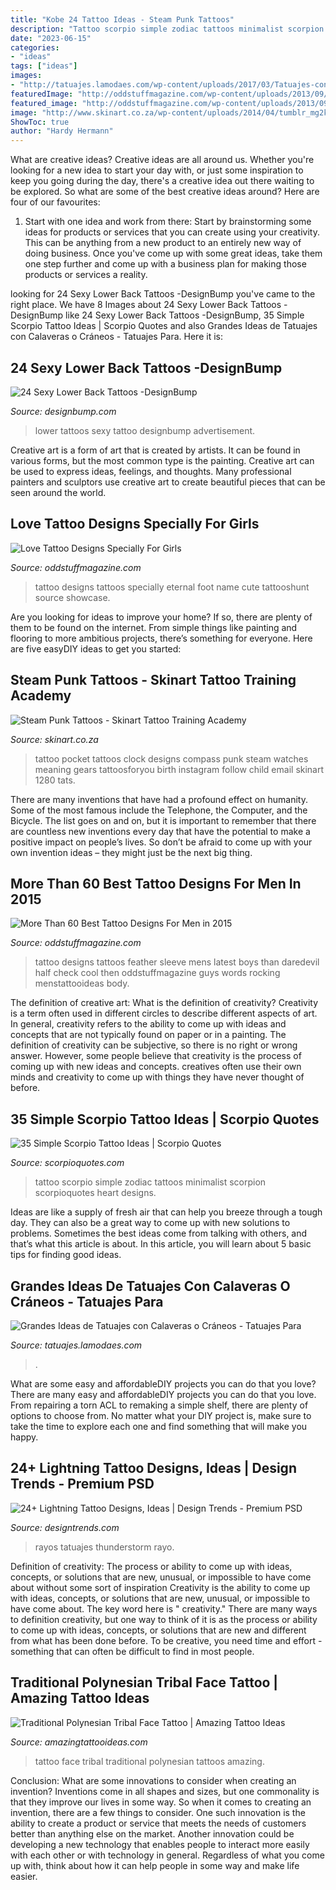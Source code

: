 ```yaml
---
title: "Kobe 24 Tattoo Ideas - Steam Punk Tattoos"
description: "Tattoo scorpio simple zodiac tattoos minimalist scorpion scorpioquotes heart designs"
date: "2023-06-15"
categories:
- "ideas"
tags: ["ideas"]
images:
- "http://tatuajes.lamodaes.com/wp-content/uploads/2017/03/Tatuajes-con-Calaveras-o-Craneos-5-1.jpg"
featuredImage: "http://oddstuffmagazine.com/wp-content/uploads/2013/09/Best-tattoo-designs-for-Men-16-377x800.jpg"
featured_image: "http://oddstuffmagazine.com/wp-content/uploads/2013/09/Best-tattoo-designs-for-Men-16-377x800.jpg"
image: "http://www.skinart.co.za/wp-content/uploads/2014/04/tumblr_mg2kzl2NgQ1qzabkfo1_1280.jpg"
ShowToc: true
author: "Hardy Hermann"
---
```



What are creative ideas?
Creative ideas are all around us. Whether you're looking for a new idea to start your day with, or just some inspiration to keep you going during the day, there's a creative idea out there waiting to be explored. So what are some of the best creative ideas around? Here are four of our favourites: 
1. Start with one idea and work from there: Start by brainstorming some ideas for products or services that you can create using your creativity. This can be anything from a new product to an entirely new way of doing business. Once you've come up with some great ideas, take them one step further and come up with a business plan for making those products or services a reality. 


	

		
looking for 24 Sexy Lower Back Tattoos -DesignBump you've came to the right place. We have 8 Images about 24 Sexy Lower Back Tattoos -DesignBump like 24 Sexy Lower Back Tattoos -DesignBump, 35 Simple Scorpio Tattoo Ideas | Scorpio Quotes and also Grandes Ideas de Tatuajes con Calaveras o Cráneos - Tatuajes Para. Here it is:
		
    
## 24 Sexy Lower Back Tattoos -DesignBump

<img loading=lazy src="https://designbump.com/wp-content/uploads/2015/09/lower-back-tattoo-ideas.jpg" onerror="this.onerror=null;this.src='https://tse3.mm.bing.net/th?id=OIP.4jlWAf19sPqyORD1iFpacAHaJ5&amp;pid=15.1';" alt="24 Sexy Lower Back Tattoos -DesignBump">

_Source: designbump.com_

>lower tattoos sexy tattoo designbump advertisement. 

	

Creative art is a form of art that is created by artists. It can be found in various forms, but the most common type is the painting. Creative art can be used to express ideas, feelings, and thoughts. Many professional painters and sculptors use creative art to create beautiful pieces that can be seen around the world.

    
## Love Tattoo Designs Specially For Girls

<img loading=lazy src="https://oddstuffmagazine.com/wp-content/uploads/2013/09/Love-Tattoo-Designs-4-599x800.jpg" onerror="this.onerror=null;this.src='https://tse1.mm.bing.net/th?id=OIP.yGYddP0ZHKj3vkkhegO1VgHaJ5&amp;pid=15.1';" alt="Love Tattoo Designs Specially For Girls">

_Source: oddstuffmagazine.com_

>tattoo designs tattoos specially eternal foot name cute tattooshunt source showcase. 

	

Are you looking for ideas to improve your home? If so, there are plenty of them to be found on the internet. From simple things like painting and flooring to more ambitious projects, there’s something for everyone. Here are five easyDIY ideas to get you started: 

    
## Steam Punk Tattoos - Skinart Tattoo Training Academy

<img loading=lazy src="http://www.skinart.co.za/wp-content/uploads/2014/04/tumblr_mg2kzl2NgQ1qzabkfo1_1280.jpg" onerror="this.onerror=null;this.src='https://tse4.mm.bing.net/th?id=OIP.G3Rnvlew7F6p1Z8ZvXFGqAHaJ4&amp;pid=15.1';" alt="Steam Punk Tattoos - Skinart Tattoo Training Academy">

_Source: skinart.co.za_

>tattoo pocket tattoos clock designs compass punk steam watches meaning gears tattoosforyou birth instagram follow child email skinart 1280 tats. 

	

There are many inventions that have had a profound effect on humanity. Some of the most famous include the Telephone, the Computer, and the Bicycle. The list goes on and on, but it is important to remember that there are countless new inventions every day that have the potential to make a positive impact on people’s lives. So don’t be afraid to come up with your own invention ideas – they might just be the next big thing.

    
## More Than 60 Best Tattoo Designs For Men In 2015

<img loading=lazy src="http://oddstuffmagazine.com/wp-content/uploads/2013/09/Best-tattoo-designs-for-Men-16-377x800.jpg" onerror="this.onerror=null;this.src='https://tse1.mm.bing.net/th?id=OIP.CxXFek_aHhSawC-PbRIqqQHaPt&amp;pid=15.1';" alt="More Than 60 Best Tattoo Designs For Men in 2015">

_Source: oddstuffmagazine.com_

>tattoo designs tattoos feather sleeve mens latest boys than daredevil half check cool then oddstuffmagazine guys words rocking menstattooideas body. 

	

The definition of creative art: What is the definition of creativity?
Creativity is a term often used in different circles to describe different aspects of art. In general, creativity refers to the ability to come up with ideas and concepts that are not typically found on paper or in a painting. The definition of creativity can be subjective, so there is no right or wrong answer. However, some people believe that creativity is the process of coming up with new ideas and concepts. creatives often use their own minds and creativity to come up with things they have never thought of before.

    
## 35 Simple Scorpio Tattoo Ideas | Scorpio Quotes

<img loading=lazy src="http://1.bp.blogspot.com/-N_KzUm_LGUk/VOO5qdC93GI/AAAAAAAAB0M/wvrZuioVA4E/s1600/simple-scorpio-tattoo-15.jpg" onerror="this.onerror=null;this.src='https://tse4.mm.bing.net/th?id=OIP.Ng2gkhjDooyo5bJ_2LueggHaFj&amp;pid=15.1';" alt="35 Simple Scorpio Tattoo Ideas | Scorpio Quotes">

_Source: scorpioquotes.com_

>tattoo scorpio simple zodiac tattoos minimalist scorpion scorpioquotes heart designs. 

	

Ideas are like a supply of fresh air that can help you breeze through a tough day. They can also be a great way to come up with new solutions to problems. Sometimes the best ideas come from talking with others, and that’s what this article is about. In this article, you will learn about 5 basic tips for finding good ideas.

    
## Grandes Ideas De Tatuajes Con Calaveras O Cráneos - Tatuajes Para

<img loading=lazy src="http://tatuajes.lamodaes.com/wp-content/uploads/2017/03/Tatuajes-con-Calaveras-o-Craneos-5-1.jpg" onerror="this.onerror=null;this.src='https://tse1.mm.bing.net/th?id=OIP.RpU2anyZRl5gfoCOVn_legHaNK&amp;pid=15.1';" alt="Grandes Ideas de Tatuajes con Calaveras o Cráneos - Tatuajes Para">

_Source: tatuajes.lamodaes.com_

>. 

	

What are some easy and affordableDIY projects you can do that you love?
There are many easy and affordableDIY projects you can do that you love. From repairing a torn ACL to remaking a simple shelf, there are plenty of options to choose from. No matter what your DIY project is, make sure to take the time to explore each one and find something that will make you happy.

    
## 24+ Lightning Tattoo Designs, Ideas | Design Trends - Premium PSD

<img loading=lazy src="https://images.designtrends.com/wp-content/uploads/2015/10/06100235/Lightning-Tattoo-Design-On-Tribal.jpg" onerror="this.onerror=null;this.src='https://tse3.mm.bing.net/th?id=OIP.GK9GcfQYzMs2fwfEJd5dvAHaRj&amp;pid=15.1';" alt="24+ Lightning Tattoo Designs, Ideas | Design Trends - Premium PSD">

_Source: designtrends.com_

>rayos tatuajes thunderstorm rayo. 

	

Definition of creativity: The process or ability to come up with ideas, concepts, or solutions that are new, unusual, or impossible to have come about without some sort of inspiration
Creativity is the ability to come up with ideas, concepts, or solutions that are new, unusual, or impossible to have come about. The key word here is " creativity." There are many ways to definition creativity, but one way to think of it is as the process or ability to come up with ideas, concepts, or solutions that are new and different from what has been done before. To be creative, you need time and effort - something that can often be difficult to find in most people.

    
## Traditional Polynesian Tribal Face Tattoo | Amazing Tattoo Ideas

<img loading=lazy src="https://amazingtattooideas.com/wp-content/uploads/2016/12/Traditional-Polynesian-Tribal-Face-Tattoo.jpg" onerror="this.onerror=null;this.src='https://tse3.mm.bing.net/th?id=OIP.6Tymad6tLWElQWkK9_MRJAHaKs&amp;pid=15.1';" alt="Traditional Polynesian Tribal Face Tattoo | Amazing Tattoo Ideas">

_Source: amazingtattooideas.com_

>tattoo face tribal traditional polynesian tattoos amazing. 

	

Conclusion: What are some innovations to consider when creating an invention?
Inventions come in all shapes and sizes, but one commonality is that they improve our lives in some way. So when it comes to creating an invention, there are a few things to consider. One such innovation is the ability to create a product or service that meets the needs of customers better than anything else on the market. Another innovation could be developing a new technology that enables people to interact more easily with each other or with technology in general. Regardless of what you come up with, think about how it can help people in some way and make life easier.

